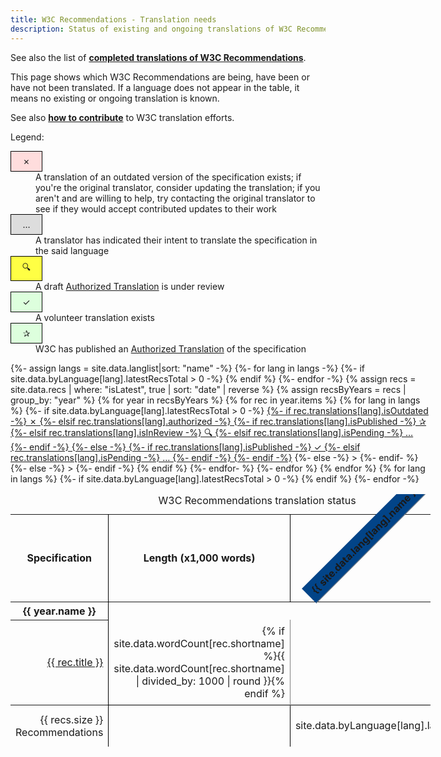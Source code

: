 ```yaml
---
title: W3C Recommendations - Translation needs
description: Status of existing and ongoing translations of W3C Recommendations (authorized and volunteer translations)
---
```


See also the list of [**completed translations of W3C Recommendations**](../).

This page shows which W3C Recommendations are being, have been or have not been translated. If a language does not appear in the table, it means no existing or ongoing translation is known.

See also [**how to contribute**](../contribute/) to W3C translation efforts.

Legend:
<dl class="legend">
<dt class="outdated">✗</dt>
<dd>A translation of an outdated version of the specification exists; if you're the original translator, consider updating the translation; if you aren't and are willing to help, try contacting the original translator to see if they would accept contributed updates to their work</dd>
<dt class="draft">…</dt>
<dd>A translator has indicated their intent to translate the specification in the said language</dd>
<dt class="review">🔍</dt>
<dd>A draft <a href="https://www.w3.org/2005/02/TranslationPolicy.html">Authorized Translation</a> is under review</dd>
<dt class="published">✓</dt>
<dd>A volunteer translation exists</dd>
<dt class="published">✰</dt>
<dd>W3C has published an <a href="https://www.w3.org/2005/02/TranslationPolicy.html">Authorized Translation</a> of the specification</dd>
</dl>

<div class="table-wrap" role="region" aria-labelledby="matrix-caption" tabindex="0">
<table>
  <caption id="matrix-caption">W3C Recommendations translation status</caption>
  <thead>
    <tr>
      <th id="specs">Specification</th>
      <th>Length (x1,000 words)</th>
      {%- assign langs = site.data.langlist|sort: "name" -%}
      {%- for lang in langs -%}
      {%- if site.data.byLanguage[lang].latestRecsTotal > 0 -%}
      <th class="lang"><div><span>{{ site.data.lang[lang].name }}</span></div></th>
      {% endif %}
      {%- endfor -%}
    </tr>
  </thead>
  {% assign recs = site.data.recs | where: "isLatest", true | sort: "date" | reverse %}
  {% assign recsByYears = recs | group_by: "year" %}
  {% for year in recsByYears %}
  <tbody id="y{{year.name}}" aria-live="polite">
    <tr>
      <th colspan="{{ langs.size }}">{{ year.name }}</th>
    </tr>
    {% for rec in year.items %}
    <tr>
      <th scope="row"><a href="{{rec.shortlink}}">{{ rec.title }}</a></th>
      <td class="num">{% if site.data.wordCount[rec.shortname] %}{{ site.data.wordCount[rec.shortname] | divided_by: 1000 | round }}{% endif %}</td>
      {% for lang in langs %}
      {%- if site.data.byLanguage[lang].latestRecsTotal > 0 -%}
      <td{% if rec.translations %}
           {% if rec.translations[lang] %}
            class="{{ rec.translations[lang].states | join: ' ' }}"><a title="{% if rec.translations[lang].isOutdated %}Outdated {% elsif rec.translations[lang].isPending %}Ongoing {% elsif rec.translations[lang].isInReview %}Pending review {% endif %}{% if rec.translations[lang].authorized %}Authorized {% endif %}{{ site.data.lang[lang].name }} translation of {{ rec.translations[lang].origTitle }}" href="{{ rec.translations[lang].uri }}"><span aria-role="img">
             {%- if rec.translations[lang].isOutdated -%}
               ✗
             {%- elsif rec.translations[lang].authorized -%}
               {%- if rec.translations[lang].isPublished -%}
                 ✰
               {%- elsif rec.translations[lang].isInReview -%}
                 🔍
               {%- elsif rec.translations[lang].isPending -%}
                 …
               {%- endif -%}
             {%- else -%}
               {%- if rec.translations[lang].isPublished -%}
                 ✓
               {%- elsif rec.translations[lang].isPending -%}
                 …
               {%- endif -%}
             {%- endif -%}</span></a>
           {%- else -%}
             >
           {%- endif- %}
         {%- else -%}
           >
         {%- endif -%}
      </td>
      {% endif %}
      {%- endfor- %}
    </tr>
    {%- endfor %}
  </tbody>
  {% endfor %}
  <tfoot>
    <tr>
      <th scope="row">{{ recs.size }} Recommendations</th>
      <td></td>
      {% for lang in langs %}
      {%- if site.data.byLanguage[lang].latestRecsTotal > 0 -%}
      <td>{{ site.data.byLanguage[lang].latestRecsTotal }}</td>
      {% endif %}
      {%- endfor -%}
    </tr>
  </tfoot>
</table>
</div>

<!-- TODO: non-RECS -->

<style>
a[href]:focus, a[href]:hover {
  background: #f8f8f8;
  background: rgba(75%, 75%, 75%, .25);
  border-bottom-width: 3px;
  margin-bottom: -2px;
  opacity: 1;
}

dl.legend dt { width: 2.5em; padding: 0.5em; text-align: center; margin-right: 1em; }

.published, .review, .draft, .outdated { border: 1px black solid; }
.published { background-color: #dfd; }
.review { background-color: #ff4; }
.draft { background-color: #ddd; }
.outdated { background-color: #fdd; }

table { border-collapse: collapse; }
th, tfoot td { border-right: 1px black solid; }
tfoot td { text-align: right; }
th[scope="row"] { padding: 0.5em; text-align: right; font-weight: normal; }
tbody { border-bottom: 1px solid black; }
tbody td { padding: 0; text-align: center; vertical-align: middle; border-right: thin gray solid; }
tbody td.num { padding: 0.5em; text-align: right; }
tbody td a { display: block; margin: 0; width: 100%; height: 100%; }

tbody tr.hidden { display: none; }

thead tr th.lang { position: sticky; top: 0; background-color: transparent;}

th.lang {
  /* Something you can count on */
  height: 140px;
  white-space: nowrap;
  border-right: none;
}
.table-wrap {
    width: 70vw !important;
    max-width: 70vw !important;
    max-height: 1000px;
}
th.lang > div {
  transform:
    /* Magic Numbers */
    translate(17px, 50px)
    /* 315 is really 360 - 45 */
    rotate(315deg);
  width: 30px;
}
th.lang > div > span {
  background-color: #024488;
  padding: 6px 10px;
  border-bottom: 1px solid gray;
  border-right: 1px solid gray;
}
</style>

<script src="filter.js"></script>
